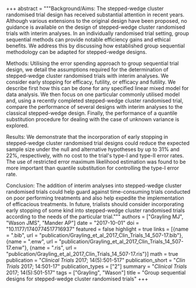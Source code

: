 +++
abstract = """Background/Aims: The stepped-wedge cluster randomised trial design has received substantial attention in recent years. Although various extensions to the original design have been proposed, no guidance is available on the design of stepped-wedge cluster randomised trials with interim analyses. In an individually randomised trial setting, group sequential methods can provide notable efficiency gains and ethical benefits. We address this by discussing how established group sequential methodology can be adapted for stepped-wedge designs.

Methods: Utilising the error spending approach to group sequential trial design, we detail the assumptions required for the determination of stepped-wedge cluster randomised trials with interim analyses. We consider early stopping for efficacy, futility, or efficacy and futility. We describe first how this can be done for any specified linear mixed model for data analysis. We then focus on one particular commonly utilised model and, using a recently completed stepped-wedge cluster randomised trial, compare the performance of several designs with interim analyses to the classical stepped-wedge design. Finally, the performance of a quantile substitution procedure for dealing with the case of unknown variance is explored. 

Results: We demonstrate that the incorporation of early stopping in stepped-wedge cluster randomised trial designs could reduce the expected sample size under the null and alternative hypotheses by up to 31% and 22%, respectively, with no cost to the trial's type-I and type-II error rates. The use of restricted error maximum likelihood estimation was found to be more important than quantile substitution for controlling the type-I error rate.

Conclusion: The addition of interim analyses into stepped-wedge cluster randomised trials could help guard against time-consuming trials conducted on poor performing treatments and also help expedite the implementation of efficacious treatments. In future, trialists should consider incorporating early stopping of some kind into stepped-wedge cluster randomised trials according to the needs of the particular trial."""
authors = ["Grayling MJ", "Wason JMS", "Mander AP"]
date = "2017-10-01"
doi = "10.1177/1740774517716937"
featured = false
highlight = true
links = [{name = ".bib", url = "publication/Grayling_et_al_2017_Clin_Trials_14_507-17.bib"}, {name = ".enw", url = "publication/Grayling_et_al_2017_Clin_Trials_14_507-17.enw"}, {name = ".ris", url = "publication/Grayling_et_al_2017_Clin_Trials_14_507-17.ris"}]
math = true
publication = "*Clinical Trials* 2017; 14(5):501-517"
publication_short = "*Clin Trials* 2017; 14:501-17"
publication_types = ["2"]
summary = "*Clinical Trials* 2017; 14(5):501-517"
tags = ["Grayling", "Wason"]
title = "Group sequential designs for stepped-wedge cluster randomised trials"
+++
